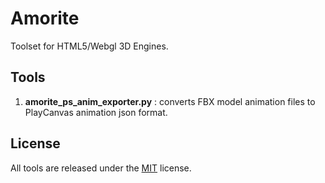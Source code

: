# Amorite

Toolset for HTML5/Webgl 3D Engines.

## Tools

1. **amorite_ps_anim_exporter.py** : converts FBX model animation files to PlayCanvas animation json format.

## License

All tools are released under the [MIT](https://opensource.org/licenses/MIT) license.
